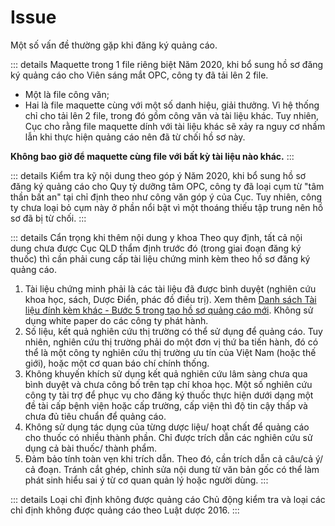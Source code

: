 # Issue
Một số vấn đề thường gặp khi đăng ký quảng cáo.

::: details Maquette trong 1 file riêng biệt
Năm 2020, khi bổ sung hồ sơ đăng ký quảng cáo cho Viên sáng mắt OPC, công ty đã tải lên 2 file. 
- Một là file công văn; 
- Hai là file maquette cùng với một số danh hiệu, giải thưởng.
Vì hệ thống chỉ cho tải lên 2 file, trong đó gồm công văn và tài liệu khác. Tuy nhiên, Cục cho rằng file maquette dính với tài liệu khác sẽ xảy ra nguy cơ nhầm lẫn khi thực hiện quảng cáo nên đã từ chối hồ sơ này.

**Không bao giờ để maquette cùng file với bất kỳ tài liệu nào khác.**
:::


::: details Kiểm tra kỹ nội dung theo góp ý
Năm 2020, khi bổ sung hồ sơ đăng ký quảng cáo cho Quy tỳ dưỡng tâm OPC, công ty đã loại cụm từ "tâm thần bất an" tại chỉ định theo như công văn góp ý của Cục. Tuy nhiên, công ty chưa loại bỏ cụm này ở phần nổi bật vì một thoáng thiếu tập trung nên hồ sơ đã bị từ chối.
:::

::: details Cẩn trọng khi thêm nội dung y khoa
Theo quy định, tất cả nội dung chưa được Cục QLD thẩm định trước đó (trong giai đoạn đăng ký thuốc) thì cần phải cung cấp tài liệu chứng minh kèm theo hồ sơ đăng ký quảng cáo.
1. Tài liệu chứng minh phải là các tài liệu đã được bình duyệt (nghiên cứu khoa học, sách, Dược Điển, phác đồ điều trị). Xem thêm [Danh sách Tài liệu đính kèm khác - Bước 5 trong tạo hồ sơ quảng cáo mới](./medicine-application.html#tao-moi-ho-so).
Không sử dụng white paper do các công ty phát hành.
2. Số liệu, kết quả nghiên cứu thị trường có thể sử dụng để quảng cáo. Tuy nhiên, nghiên cứu thị trường phải do một đơn vị thứ ba tiến hành, đó có thể là một công ty nghiên cứu thị trường ưu tín của Việt Nam (hoặc thế giới), hoặc một cơ quan báo chí chính thống.
3. Không khuyến khích sử dụng kết quả nghiên cứu lâm sàng chưa qua bình duyệt và chưa công bố trên tạp chí khoa học. Một số nghiên cứu công ty tài trợ để phục vụ cho đăng ký thuốc thực hiện dưới dạng một đề tài cấp bệnh viện hoặc cấp trường, cấp viện thì độ tin cậy thấp và chưa đủ tiêu chuẩn để quảng cáo.
4. Không sử dụng tác dụng của từng dược liệu/ hoạt chất để quảng cáo cho thuốc có nhiều thành phần. Chỉ được trích dẫn các nghiên cứu sử dụng cả bài thuốc/ thành phẩm.
5. Đảm bảo tính toàn vẹn khi trích dẫn. Theo đó, cần trích dẫn cả câu/cả ý/ cả đoạn. Tránh cắt ghép, chỉnh sửa nội dung từ văn bản gốc có thể làm phát sinh hiểu sai ý từ cơ quan quản lý hoặc người dùng.
:::

::: details Loại chỉ định không được quảng cáo
Chủ động kiểm tra và loại các chỉ định không được quảng cáo theo Luật dược 2016.
:::